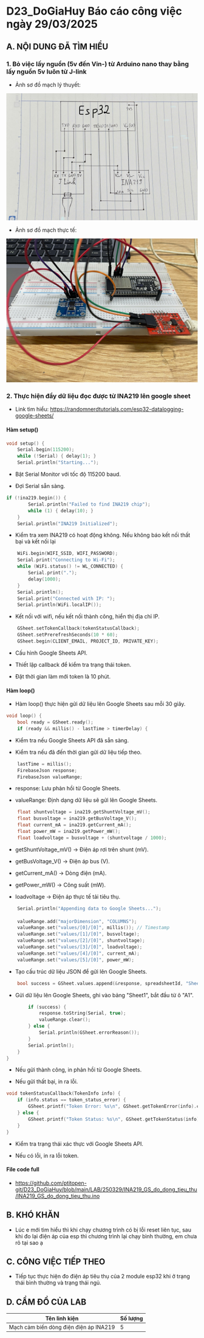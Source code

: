# D23_DoGiaHuy Báo cáo công việc ngày 29/03/2025

## A. NỘI DUNG ĐÃ TÌM HIỂU

### 1. Bỏ việc lấy nguồn (5v đến Vin-) từ Arduino nano thay bằng lấy nguồn 5v luôn từ J-link

- Ảnh sơ đồ mạch lý thuyết:

![ảnh](mach.jpg)

- Ảnh sơ đồ mạch thực tế:

![ảnh](he_thong.jpg)

### 2. Thực hiện đẩy dữ liệu đọc được từ INA219 lên google sheet

- Link tìm hiểu: https://randomnerdtutorials.com/esp32-datalogging-google-sheets/

####  Hàm setup()

```cpp
void setup() {
    Serial.begin(115200);
    while (!Serial) { delay(1); }
    Serial.println("Starting...");
```

- Bật Serial Monitor với tốc độ 115200 baud.

- Đợi Serial sẵn sàng.


```cpp	
if (!ina219.begin()) {
        Serial.println("Failed to find INA219 chip");
        while (1) { delay(10); }
    }
    Serial.println("INA219 Initialized");
```

- Kiểm tra xem INA219 có hoạt động không. Nếu không báo kết nối thất bại và kết nối lại

	
```cpp
    WiFi.begin(WIFI_SSID, WIFI_PASSWORD);
    Serial.print("Connecting to Wi-Fi");
    while (WiFi.status() != WL_CONNECTED) {
        Serial.print(".");
        delay(1000);
    }
    Serial.println();
    Serial.print("Connected with IP: ");
    Serial.println(WiFi.localIP());
```

- Kết nối với wifi, nếu kết nối thành công, hiển thị địa chỉ IP.


```cpp
    GSheet.setTokenCallback(tokenStatusCallback);
    GSheet.setPrerefreshSeconds(10 * 60);
    GSheet.begin(CLIENT_EMAIL, PROJECT_ID, PRIVATE_KEY);
```

- Cấu hình Google Sheets API.

- Thiết lập callback để kiểm tra trạng thái token.

- Đặt thời gian làm mới token là 10 phút.

#### Hàm loop()

- Hàm loop() thực hiện gửi dữ liệu lên Google Sheets sau mỗi 30 giây.

```cpp
void loop() {
    bool ready = GSheet.ready();
    if (ready && millis() - lastTime > timerDelay) {
```

- Kiểm tra nếu Google Sheets API đã sẵn sàng.

- Kiểm tra nếu đã đến thời gian gửi dữ liệu tiếp theo.


```cpp
	lastTime = millis();
	FirebaseJson response;
	FirebaseJson valueRange;
```

- response: Lưu phản hồi từ Google Sheets.

- valueRange: Định dạng dữ liệu sẽ gửi lên Google Sheets.


```cpp
	float shuntvoltage = ina219.getShuntVoltage_mV();
	float busvoltage = ina219.getBusVoltage_V();
	float current_mA = ina219.getCurrent_mA();
	float power_mW = ina219.getPower_mW();
	float loadvoltage = busvoltage + (shuntvoltage / 1000);
```

- getShuntVoltage_mV() → Điện áp rơi trên shunt (mV).

- getBusVoltage_V() → Điện áp bus (V).

- getCurrent_mA() → Dòng điện (mA).

- getPower_mW() → Công suất (mW).

- loadvoltage → Điện áp thực tế tải tiêu thụ.


```cpp
	Serial.println("Appending data to Google Sheets...");
	
	valueRange.add("majorDimension", "COLUMNS");
	valueRange.set("values/[0]/[0]", millis()); // Timestamp
	valueRange.set("values/[1]/[0]", busvoltage);
	valueRange.set("values/[2]/[0]", shuntvoltage);
	valueRange.set("values/[3]/[0]", loadvoltage);
	valueRange.set("values/[4]/[0]", current_mA);
	valueRange.set("values/[5]/[0]", power_mW);
```

- Tạo cấu trúc dữ liệu JSON để gửi lên Google Sheets.


```cpp
    bool success = GSheet.values.append(&response, spreadsheetId, "Sheet1!A1", &valueRange);
```

- Gửi dữ liệu lên Google Sheets, ghi vào bảng "Sheet1", bắt đầu từ ô "A1".


```cpp
        if (success) {
            response.toString(Serial, true);
            valueRange.clear();
        } else {
            Serial.println(GSheet.errorReason());
        }
        Serial.println();
    }
}
```

- Nếu gửi thành công, in phản hồi từ Google Sheets.

- Nếu gửi thất bại, in ra lỗi.


```cpp
void tokenStatusCallback(TokenInfo info) {
    if (info.status == token_status_error) {
        GSheet.printf("Token Error: %s\n", GSheet.getTokenError(info).c_str());
    } else {
        GSheet.printf("Token Status: %s\n", GSheet.getTokenStatus(info).c_str());
    }
}
```

- Kiểm tra trạng thái xác thực với Google Sheets API.

- Nếu có lỗi, in ra lỗi token.

#### File code full

- https://github.com/ptitopen-git/D23_DoGiaHuy/blob/main/LAB/250329/INA219_GS_do_dong_tieu_thu/INA219_GS_do_dong_tieu_thu.ino

## B. KHÓ KHĂN

- Lúc e mới tìm hiểu thì khi chạy chương trình có bị lỗi reset liên tục, sau khi đo lại điện áp của esp thì chương trình lại chạy bình thường, em chưa rõ tại sao ạ

## C. CÔNG VIỆC TIẾP THEO

- Tiếp tục thực hiện đo điện áp tiêu thụ của 2 module esp32 khi ở trạng thái bình thường và trạng thái ngủ.

## D. CẦM ĐỒ CỦA LAB

|Tên linh kiện 						   | Số lượng |
|--------------------------------------|----------|
|Mạch cảm biến dòng điện điện áp INA219|    5     |
